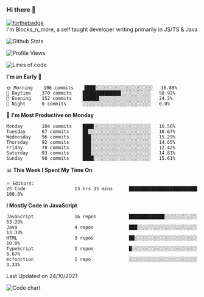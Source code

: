 ### Hi there 👋
[![forthebadge](https://forthebadge.com/images/badges/0-percent-optimized.svg)](https://forthebadge.com)<br>
I'm Blocks_n_more, a self taught developer writing primarily in JS/TS & Java

![Github Stats](https://github-readme-stats.vercel.app/api?username=blocksnmore&show_icons=true&theme=dark)
<!--START_SECTION:waka-->
![Profile Views](http://img.shields.io/badge/Profile%20Views-2-blue)

![Lines of code](https://img.shields.io/badge/From%20Hello%20World%20I%27ve%20Written-2.1%20million%20lines%20of%20code-blue)

**I'm an Early 🐤** 

```text
🌞 Morning    106 commits    ████░░░░░░░░░░░░░░░░░░░░░   16.88% 
🌆 Daytime    370 commits    ██████████████░░░░░░░░░░░   58.92% 
🌃 Evening    152 commits    ██████░░░░░░░░░░░░░░░░░░░   24.2% 
🌙 Night      0 commits      ░░░░░░░░░░░░░░░░░░░░░░░░░   0.0%

```
📅 **I'm Most Productive on Monday** 

```text
Monday       104 commits    ████░░░░░░░░░░░░░░░░░░░░░   16.56% 
Tuesday      67 commits     ██░░░░░░░░░░░░░░░░░░░░░░░   10.67% 
Wednesday    96 commits     ███░░░░░░░░░░░░░░░░░░░░░░   15.29% 
Thursday     92 commits     ███░░░░░░░░░░░░░░░░░░░░░░   14.65% 
Friday       78 commits     ███░░░░░░░░░░░░░░░░░░░░░░   12.42% 
Saturday     93 commits     ███░░░░░░░░░░░░░░░░░░░░░░   14.81% 
Sunday       98 commits     ████░░░░░░░░░░░░░░░░░░░░░   15.61%

```


📊 **This Week I Spent My Time On** 

```text
🔥 Editors: 
VS Code                  13 hrs 35 mins      █████████████████████████   100.0%

```

**I Mostly Code in JavaScript** 

```text
JavaScript               16 repos            █████████████░░░░░░░░░░░░   53.33% 
Java                     4 repos             ███░░░░░░░░░░░░░░░░░░░░░░   13.33% 
HTML                     3 repos             ██░░░░░░░░░░░░░░░░░░░░░░░   10.0% 
TypeScript               2 repos             █░░░░░░░░░░░░░░░░░░░░░░░░   6.67% 
mcfunction               1 repo              ░░░░░░░░░░░░░░░░░░░░░░░░░   3.33%

```



 Last Updated on 24/10/2021
<!--END_SECTION:waka-->
![Code chart](https://github-readme-stats.vercel.app/api/top-langs/?username=blocksnmore&layout=compact&theme=dark)

